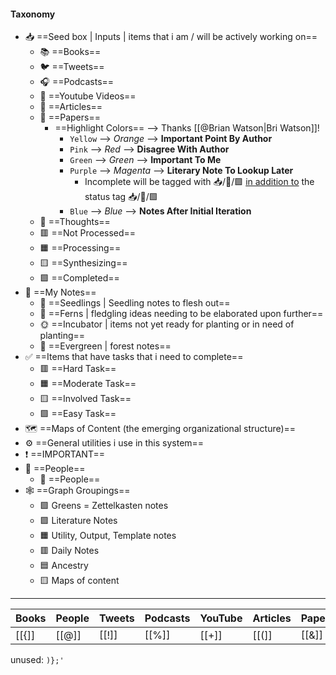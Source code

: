#### Taxonomy 

- 📥️ ==Seed box | Inputs | items that i am / will be actively working on==
	- 📚️ ==Books==
	- 🐦️ ==Tweets==
	- 🎧️ ==Podcasts==
	- 🎥️ ==Youtube Videos==
	- 📰️ ==Articles==
	- 📜️ ==Papers==
		- ==Highlight Colors== --> Thanks [[@Brian Watson|Bri Watson]]!  
			- `Yellow` --> *Orange* --> **Important Point By Author**
			- `Pink` --> *Red* --> **Disagree With Author**
			- `Green` --> *Green* --> **Important To Me**
			- `Purple` --> *Magenta* --> **Literary Note To Lookup Later**
				- Incomplete will be tagged with 📥️/📜️/🟪️ <u>in addition to</u> the status tag 📥️/📜️/🟩️ 
			- `Blue` --> *Blue* --> **Notes After Initial Iteration**
	- 💭️ ==Thoughts==
	- 🟥️ ==Not Processed==
	- 🟧️️ ==Processing==
	- 🟨️ ==Synthesizing==
	- 🟩️️ ==Completed==
- 📝️ ==My Notes==
	- 🌱️ ==Seedlings | Seedling notes to flesh out==
	- 🌿️ ==Ferns | fledgling ideas needing to be elaborated upon further==
	- 🌞️ ==Incubator | items not yet ready for planting or in need of planting==
	- 🌲️ ==Evergreen | forest notes==
- ✅️ ==Items that have tasks that i need to complete==
	- 🟥️ ==Hard Task==
	- 🟧️️ ==Moderate Task==
	- 🟨️ ==Involved Task==
	- 🟩️️ ==Easy Task==
- 🗺️ ==Maps of Content (the emerging organizational structure)==
- ⚙️ ==General utilities i use in this system==
- ❗️ ==IMPORTANT==
- 👥️ ==People==
	- 👤️ ==People==
- 🕸️ ==Graph Groupings==
	- 🟩️ Greens = Zettelkasten notes
	- 🟪️ Literature Notes
	- 🟧️ Utility, Output, Template notes
	- 🟥️ Daily Notes
	- 🟦️ Ancestry
	- 🟨️ Maps of content

---

| Books | People | Tweets | Podcasts | YouTube | Articles | Papers | Thoughts | Kindle |
| ----- | ------ | ------ | -------- | ------- | -------- | ------ | -------- | ------ |
| [[{]] | [[@]]  | [[!]]  | [[%]]    | [[+]]   | [[(]]    | [[&]]  | [[=]]    | [[;]]  |

unused: `)};'`
